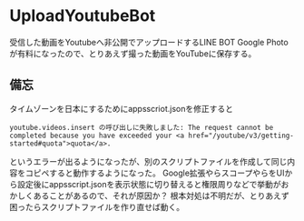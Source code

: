 # UploadYoutubeBot
受信した動画をYoutubeへ非公開でアップロードするLINE BOT
Google Photo が有料になったので、とりあえず撮った動画をYouTubeに保存する。

## 備忘
タイムゾーンを日本にするためにappsscriot.jsonを修正すると
```
youtube.videos.insert の呼び出しに失敗しました: The request cannot be completed because you have exceeded your <a href="/youtube/v3/getting-started#quota">quota</a>.
```
というエラーが出るようになったが、別のスクリプトファイルを作成して同じ内容をコピペすると動作するようになった。
Google拡張やらスコープやらをUIから設定後にappsscript.jsonを表示状態に切り替えると権限周りなどで挙動がおかしくあることがあるので、それが原因か？
根本対処は不明だが、とりあえず困ったらスクリプトファイルを作り直せば動く。
